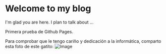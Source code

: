 # Welcome to my blog

I'm glad you are here. I plan to talk about ...

Primera prueba de Github Pages.

Para comprobar que le tengo cariño y dedicación a la informática, comparto esta foto de este gatito:
![Image](https://i.pinimg.com/originals/4b/6f/ec/4b6fec352ad65acf6c1265201432dfa1.jpg)
